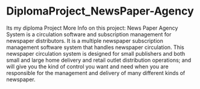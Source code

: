 # DiplomaProject_NewsPaper-Agency
Its my diploma Project
More Info on this project:
News Paper Agency System is a circulation software and subscription management for newspaper distributors. It is a multiple newspaper subscription management software system that handles newspaper circulation.  This newspaper circulation system is designed for small publishers and both small and large home delivery and retail outlet distribution operations; and will give you the kind of control you want and need when you are responsible for the management and delivery of many different kinds of newspaper.
